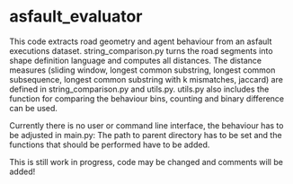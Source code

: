 # asfault_evaluator

This code extracts road geometry and agent behaviour from an asfault executions dataset.
string_comparison.py turns the road segments into shape definition language and computes all distances. The distance measures (sliding window, longest common substring, longest common subsequence, longest common substring with k mismatches, jaccard) are defined in string_comparison.py and utils.py.
utils.py also includes the function for comparing the behaviour bins, counting and binary difference can be used.

Currently there is no user or command line interface, the behaviour has to be adjusted in main.py: The path to parent directory has to be set and the functions that should be performed have to be added.

This is still work in progress, code may be changed and comments will be added!
